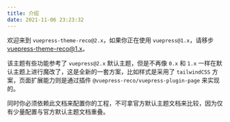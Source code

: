 ```yaml
---
title: 介绍
date: 2021-11-06 23:23:32
---
```


欢迎来到 `vuepress-theme-reco@2.x`，如果你正在使用 `vuepress@1.x`，请移步 [vuepress-theme-reco@1.x](https://vuepress-theme-reco.recoluan.com/views/1.x/)。

该主题有些功能参考了 `vuepress@2.x` 默认主题，但是不再像 `0.x` 和 `1.x` 一样在默认主题上进行魔改了，这是全新的一套方案，比如样式是采用了 `tailwindCSS` 方案，页面扩展能力则是通过插件 `@vuepress-reco/vuepress-plugin-page` 来实现的。

同时你必须依赖此文档来配置你的工程，不可拿官方默认主题文档来比较，因为仅有少量配置与官方默认主题文档重叠。
